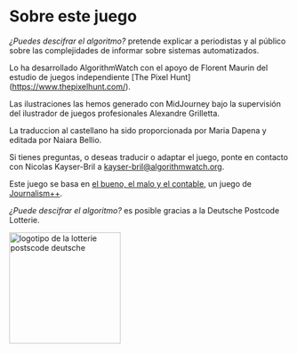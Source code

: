 # Sobre este juego

_¿Puedes descifrar el algoritmo?_ pretende explicar a periodistas y al público sobre las complejidades de informar sobre sistemas automatizados.

Lo ha desarrollado AlgorithmWatch con el apoyo de Florent Maurin del estudio de juegos independiente [The Pixel Hunt] (https://www.thepixelhunt.com/).

Las ilustraciones las hemos generado con MidJourney bajo la supervisión del ilustrador de juegos profesionales Alexandre Grilletta.

La traduccion al castellano ha sido proporcionada por Maria Dapena y editada por Naiara Bellio.

Si tienes preguntas, o deseas traducir o adaptar el juego, ponte en contacto con Nicolas Kayser-Bril a kayser-bril@algorithmwatch.org.

Este juego se basa en [el bueno, el malo y el contable](https://jplusplus.github.io/the-accountant/#/), un juego de [Journalism++](https://jplusplus.org/en/ ).

_¿Puede descifrar el algoritmo?_ es posible gracias a la Deutsche Postcode Lotterie.

<img alt = "logotipo de la lotterie postscode deutsche" src ="https://algorithmwatch.org/en/wp-content/uploads/2022/09/dplgogo-2.jpg" height=200/>